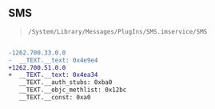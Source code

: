 ## SMS

> `/System/Library/Messages/PlugIns/SMS.imservice/SMS`

```diff

-1262.700.33.0.0
-  __TEXT.__text: 0x4e9e4
+1262.700.51.0.0
+  __TEXT.__text: 0x4ea34
   __TEXT.__auth_stubs: 0xba0
   __TEXT.__objc_methlist: 0x12bc
   __TEXT.__const: 0xa0

```
